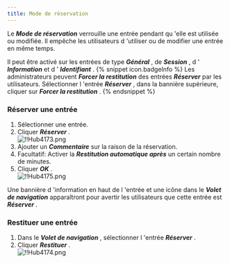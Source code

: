 ```yaml
---
title: Mode de réservation
---
```

Le ***Mode de réservation*** verrouille une entrée pendant qu 'elle est utilisée ou modifiée. Il empêche les utilisateurs d 'utiliser ou de modifier une entrée en même temps.  

Il peut être activé sur les entrées de type ***Général*** , de ***Session*** , d ' ***Information*** et d ' ***Identifiant*** . 
{% snippet icon.badgeInfo %} 
Les administrateurs peuvent ***Forcer la restitution*** des entrées ***Réserver*** par les utilisateurs. Sélectionner l 'entrée ***Réserver*** , dans la bannière supérieure, cliquer sur ***Forcer la restitution*** . 
{% endsnippet %}
 
### Réserver une entrée 

1. Sélectionner une entrée. 
1. Cliquer ***Réserver*** .  
![!!Hub4173.png](/img/fr/hub/Hub4173.png) 
1. Ajouter un ***Commentaire*** sur la raison de la réservation. 
1. Facultatif: Activer la ***Restitution automatique après*** un certain nombre de minutes. 
1. Cliquer ***OK*** .  
![!!Hub4175.png](/img/fr/hub/Hub4175.png)  

Une bannière d 'information en haut de l 'entrée et une icône dans le ***Volet de navigation*** apparaîtront pour avertir les utilisateurs que cette entrée est ***Réserver*** . 

### Restituer une entrée 

1. Dans le ***Volet de navigation*** , sélectionner l 'entrée ***Réserver*** . 
2. Cliquer ***Restituer*** .  
![!!Hub4174.png](/img/fr/hub/Hub4174.png) 

